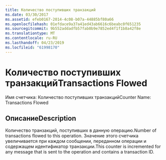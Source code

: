 ```yaml
---
title: Количество поступивших транзакций
ms.date: 03/30/2017
ms.assetid: efeb0167-2014-4c08-b07a-44885bf80a66
ms.openlocfilehash: 01efdace9a37a41ed43ab6616c6beabc0f651235
ms.sourcegitcommit: 9b552addadfb57fab0b9e7852ed4f1f1b8a42f8e
ms.translationtype: MT
ms.contentlocale: ru-RU
ms.lasthandoff: 04/23/2019
ms.locfileid: "61998170"
---
```

# <a name="transactions-flowed"></a><span data-ttu-id="a9b08-102">Количество поступивших транзакций</span><span class="sxs-lookup"><span data-stu-id="a9b08-102">Transactions Flowed</span></span>
<span data-ttu-id="a9b08-103">Имя счетчика: Количество поступивших транзакций</span><span class="sxs-lookup"><span data-stu-id="a9b08-103">Counter Name: Transactions Flowed</span></span>  
  
## <a name="description"></a><span data-ttu-id="a9b08-104">Описание</span><span class="sxs-lookup"><span data-stu-id="a9b08-104">Description</span></span>  
 <span data-ttu-id="a9b08-105">Количество транзакций, поступивших в данную операцию.</span><span class="sxs-lookup"><span data-stu-id="a9b08-105">Number of transactions flowed to this operation.</span></span> <span data-ttu-id="a9b08-106">Значение этого счетчика увеличивается при каждом сообщении, переданном операции и содержащем идентификатор транзакции.</span><span class="sxs-lookup"><span data-stu-id="a9b08-106">This counter is incremented for any message that is sent to the operation and contains a transaction ID.</span></span>
